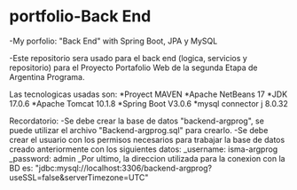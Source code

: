 # portfolio-Back End
-My porfolio: "Back End" with Spring Boot, JPA y MySQL

-Este repositorio sera usado para el back end (logica, servicios y repositorio) para el Proyecto Portafolio Web de la segunda Etapa de Argentina Programa.

Las tecnologicas usadas son:
*Proyect MAVEN
*Apache NetBeans 17
*JDK 17.0.6
*Apache Tomcat 10.1.8
*Spring Boot V3.0.6
*mysql connector j 8.0.32


Recordatorio: 
	-Se debe crear la base de datos "backend-argprog", se puede utilizar el archivo "Backend-argprog.sql" para crearlo.
	-Se debe crear el usuario con los permisos necesarios para trabajar la base de datos creado anteriormente con los siguientes datos:
		_username: isma-argprog
		_password: admin
	_Por ultimo, la direccion utilizada para la conexion con la BD es: "jdbc:mysql://localhost:3306/backend-argprog?useSSL=false&serverTimezone=UTC"